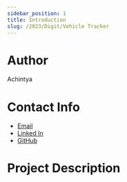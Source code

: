 ```yaml
---
sidebar_position: 1
title: Introduction
slug: /2023/Digit/Vehicle Tracker
---
```



# Author
Achintya

# Contact Info
- [Email](mailto:achintya22052000@gmail.com)
- [Linked In](https://www.linkedin.com/in/achintya-singh-4b4563200/)
- [GitHub](https://github.com/achintya-7)

# Project Description

